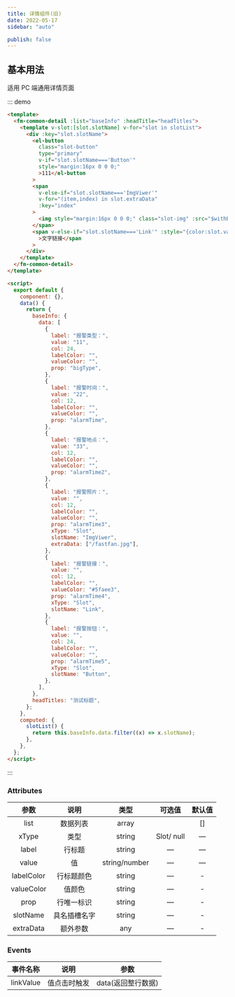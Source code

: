 ```yaml
---
title: 详情组件(旧)
date: 2022-05-17
sidebar: "auto"

publish: false
---
```


## 基本用法

适用 PC 端通用详情页面

::: demo

```html
<template>
  <fm-common-detail :list="baseInfo" :headTitle="headTitles">
    <template v-slot:[slot.slotName] v-for="slot in slotList">
      <div :key="slot.slotName">
        <el-button
          class="slot-button"
          type="primary"
          v-if="slot.slotName==='Button'"
          style="margin:16px 0 0 0;"
          >111</el-button
        >
        <span
          v-else-if="slot.slotName==='ImgViwer'"
          v-for="(item,index) in slot.extraData"
          :key="index"
        >
          <img style="margin:16px 0 0 0;" class="slot-img" :src="$withBase(item)" />
        </span>
        <span v-else-if="slot.slotName==='Link'" :style="{color:slot.valueColor}"
          >文字链接</span
        >
      </div>
    </template>
  </fm-common-detail>
</template>

<script>
  export default {
    component: {},
    data() {
      return {
        baseInfo: {
          data: [
            {
              label: "报警类型：",
              value: "11",
              col: 24,
              labelColor: "",
              valueColor: "",
              prop: "bigType",
            },
            {
              label: "报警时间：",
              value: "22",
              col: 12,
              labelColor: "",
              valueColor: "",
              prop: "alarmTime",
            },
            {
              label: "报警地点：",
              value: "33",
              col: 12,
              labelColor: "",
              valueColor: "",
              prop: "alarmTime2",
            },
            {
              label: "报警照片：",
              value: "",
              col: 12,
              labelColor: "",
              valueColor: "",
              prop: "alarmTime3",
              xType: "Slot",
              slotName: "ImgViwer",
              extraData: ["/fastfan.jpg"],
            },
            {
              label: "报警链接：",
              value: "",
              col: 12,
              labelColor: "",
              valueColor: "#5faee3",
              prop: "alarmTime4",
              xType: "Slot",
              slotName: "Link",
            },
            {
              label: "报警按钮：",
              value: "",
              col: 24,
              labelColor: "",
              valueColor: "",
              prop: "alarmTime5",
              xType: "Slot",
              slotName: "Button",
            },
          ],
        },
        headTitles: "测试标题",
      };
    },
    computed: {
      slotList() {
        return this.baseInfo.data.filter((x) => x.slotName);
      },
    },
  };
</script>
```

:::

### Attributes

|    参数    |     说明     |     类型      |   可选值   | 默认值 |
| :--------: | :----------: | :-----------: | :--------: | :----: |
|    list    |   数据列表   |     array     |            |   []   |
|   xType    |     类型     |    string     | Slot/ null |   —    |
|   label    |    行标题    |    string     |     —      |   —    |
|   value    |      值      | string/number |     —      |   —    |
| labelColor |  行标题颜色  |    string     |     —      |   -    |
| valueColor |    值颜色    |    string     |     —      |   -    |
|    prop    |  行唯一标识  |    string     |     —      |   -    |
|  slotName  | 具名插槽名字 |    string     |     —      |   -    |
| extraData  |   额外参数   |      any      |     —      |   -    |

### Events

| 事件名称  | 说明         | 参数               |
| --------- | ------------ | ------------------ |
| linkValue | 值点击时触发 | data(返回整行数据) |

